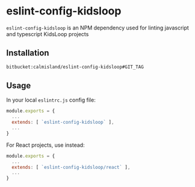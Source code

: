 # eslint-config-kidsloop

`eslint-config-kidsloop` is an NPM dependency used for linting javascript and typescript KidsLoop projects

## Installation

```bash
bitbucket:calmisland/eslint-config-kidsloop#GIT_TAG
```

## Usage

In your local `eslintrc.js` config file:

```javascript
module.exports = {
  ...
  extends: [ `eslint-config-kidsloop` ],
  ...
}
```

For React projects, use instead:
```javascript
module.exports = {
  ...
  extends: [ `eslint-config-kidsloop/react` ],
  ...
}
```
